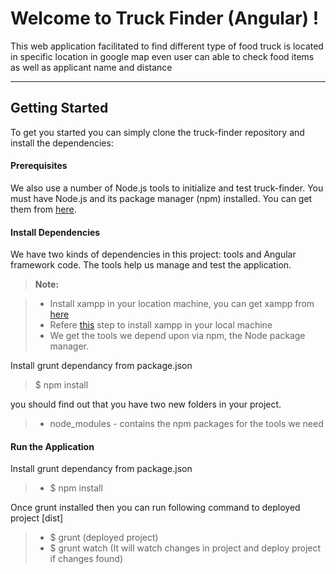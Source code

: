 Welcome to Truck  Finder (Angular) !
===================

This web application facilitated to find different type of food truck is located in specific  location in google map even user can able to check food items as well as applicant name and distance  

----------
Getting Started
-------------

To get you started you can simply clone the truck-finder repository and install the dependencies:

#### Prerequisites

We also use a number of Node.js tools to initialize and test truck-finder. You must have Node.js and its package manager (npm) installed. You can get them from [here](https://nodejs.org/en/).

#### Install Dependencies

We have two kinds of dependencies in this project: tools and Angular framework code. The tools help us manage and test the application.
> **Note:**

> - Install xampp in your location machine, you can get xampp from [here](https://www.apachefriends.org/index.html)
> - Refere [this](http://www.wikihow.com/Install-XAMPP-for-Windows) step to install xampp in your local machine
> - We get the tools we depend upon via npm, the Node package manager.

Install grunt dependancy from package.json

> $ npm install

you should find out that you have two new folders in your project.

> - node_modules - contains the npm packages for the tools we need

#### Run the Application
Install grunt dependancy from package.json

>- $ npm install

Once grunt installed then you can run following command to deployed project [dist]
>- $ grunt     (deployed project)
>- $ grunt watch (It will watch changes in project and deploy project if changes found)